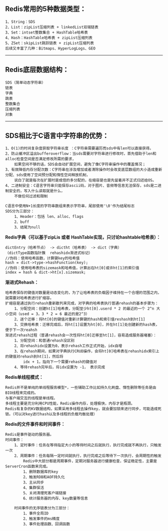 **Redis常用的5种数据类型**：
---
    1、String：SDS
    2、List：zipList压缩列表 + linkedList双端链表
    3、Set：intset整数集合 + HashTable哈希表
    4、Hash：HashTable哈希表 + zipList压缩列表
    5、ZSet：skipList跳跃链表 + zipList压缩列表
    后续又丰富了几种：Bitmaps、HyperLogLogs、GEO
***
**Redis底层数据结构：**
---
    SDS（简单动态字符串）
    链表
    字典
    跳表
    整数集合
    压缩列表
    对象
***
**SDS相比于C语言中字符串的优势：**
---
    1、O(1)的时间复杂度获取字符串长度 ：C字符串需要遍历而sds中有len可以直接获得。 
    2、防止缓冲区溢出bufferoverflow：当sds需要对字符串进行修改时，首先借助于len和alloc检查空间是否满足修改所需的要求，
        如果空间不够的话，SDS会自动扩展空间，避免了像C字符串操作中的覆盖情况；
    3、有效降低内存分配次数：C字符串在涉及增加或者清除操作时会改变底层数组的大小造成重新分配、sds使用了空间预分配和惰性空间释放机制，
        说白了就是每次在扩展时是成倍的多分配的，在缩容是也是先留着并不正式归还给OS。
    4、二进制安全：C语言字符串只能保存ascii码，对于图片、音频等信息无法保存，sds是二进制安全的，写入什么读取就是什么，
        不做任何过滤和限制

    C语言中使用N+1长度的字符串数组来表示字符串，尾部使用'\0'作为结尾标志
    SDS分为三部分：
        1、Header：包括 len、alloc、flags
        2、buff
        3、结尾为null

**Redis字典（可以基于zipLis 或者 HashTable实现，只讨论hashtable哈希表）：**

    dictEntry（哈希节点） -> dictht（哈希表） -> dict（字典）
    （dictType函数指针簇  rehashidx渐进式标记）
    //伪码：使用哈希函数，计算键key的哈希值
    hash = dict->type->hashFunction(key);
    //伪码：使用哈希表的sizemask和哈希值，计算出在ht[0]或许ht[1]的索引值
    index = hash & dict->ht[x].sizemask;    

**渐进式Rehash：**

    哈希表保存的键值对数量是动态变化的，为了让哈希表的负载因子维持在一个合理的范围之内，就需要对哈希表进行扩缩容。
    扩缩容是通过执行rehash重新散列来完成，对字典的哈希表执行普通rehash的基本步骤为：
        1、分配空间：创建ht[1]哈希表，分配至少ht[0].userd * 2 的最近的一个 2^n 大小空间（used = 3，3 * 2 = 6 最近的是2^3）
        2、逐个迁移：将ht[0]的键值对重新计算键的hash和索引值reshash到ht[1]
        3、交换哈希表：迁移完成后，将ht[1]设置为ht[0]，并在ht[1]处创建新的hash表，便于下一次reahsh
    渐进式rehash过程（普通rehash会一次性将ht[0]迁移至ht[1]，容易造成服务器堵塞）：
        1、分配空间：和普通rehash没区别
        2、将rehashidx设置为0，表示rehash工作正式开始，idx自增
        3、在rehash期间，如果对字典执行CRUD操作，会将ht[0]哈希表在rehashidx索引上的键值对rehash到ht[1]，然后将
            idx + 1，指向下一个需要rehash的键值对
        4、等待rehash完毕后，将idx设置为 -1， 表示完成
    
**Redis单线程模式：**

    Redis并不是单纯的单线程服务模型*，一些辅助工作比如持久化刷盘、惰性删除等任务是由BIO线程来完成的。
    与客户端交互的线程是单线程。
    多线程主要是充分利用CPU性能，Redis操作内存，处理极快，内存才是瓶颈。
    Redis有复杂的KV数据结构，如果采用多线程去操作key，就会要加锁来进行同步，可能造成死锁。（可以对key进行hash以及多线程的负载均衡处理）

**Redis的文件事件和时间事件：**

    Redis是事件驱动的服务器。
    时间事件：
        1、定时事件：任务在等待指定大小的等待时间之后就执行，执行完成就不再执行，只触发一次
        2、周期事件：任务每隔一定时间就执行，执行完成之后等待下一次执行，会周期性的触发
            Redis中大部分都是周期事件，定期对服务器进行健康检查，保证稳定性，主要是ServerCron函数来完成。
            1、删除数据库的key
            2、触发RDB和AOF持久化
            3、主从同步
            4、集群保活
            5、关闭清理死客户端链接
            6、统计服务器的内存、key数量等信息

        时间事件的无序链表分为三部分：
            1、事件全局ID
            2、触发事件的ms精度
            3、事件处理函数、回调函数